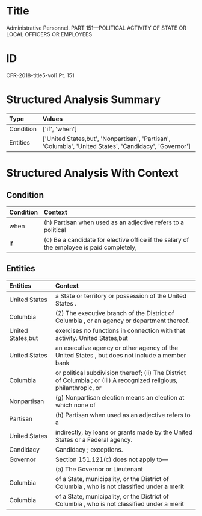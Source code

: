 # Title

 Administrative Personnel. PART 151—POLITICAL ACTIVITY OF STATE OR LOCAL OFFICERS OR EMPLOYEES


# ID

 CFR-2018-title5-vol1.Pt. 151


# Structured Analysis Summary

| Type      | Values                                                                                                 |
|:----------|:-------------------------------------------------------------------------------------------------------|
| Condition | ['if', 'when']                                                                                         |
| Entities  | ['United States,but', 'Nonpartisan', 'Partisan', 'Columbia', 'United States', 'Candidacy', 'Governor'] |


# Structured Analysis With Context

 


## Condition

| Condition   | Context                                                                                   |
|:------------|:------------------------------------------------------------------------------------------|
| when        | (h) Partisan  when used as an adjective refers to a political                             |
| if          | (c) Be a candidate for elective office  if the salary of the employee is paid completely, |


## Entities

| Entities          | Context                                                                                                              |
|:------------------|:---------------------------------------------------------------------------------------------------------------------|
| United States     | a State or territory or possession of the United States .                                                            |
| Columbia          | (2) The executive branch of the District of Columbia , or an agency or department thereof.                           |
| United States,but | exercises no functions in connection with that activity. United States,but                                           |
| United States     | an executive agency or other agency of the United States , but does not include a member bank                        |
| Columbia          | or political subdivision thereof; (ii) The District of Columbia ; or (iii) A recognized religious, philanthropic, or |
| Nonpartisan       | (g)  Nonpartisan election means an election at which none of                                                         |
| Partisan          | (h)  Partisan when used as an adjective refers to a                                                                  |
| United States     | indirectly, by loans or grants made by the United States  or a Federal agency.                                       |
| Candidacy         | Candidacy ; exceptions.                                                                                              |
| Governor          | Section 151.121(c) does not apply to&#8212;                                                                          |
|                   |               (a) The  Governor  or Lieutenant                                                                       |
| Columbia          | of a State, municipality, or the District of Columbia , who is not classified under a merit                          |
| Columbia          | of a State, municipality, or the District of Columbia , who is not classified under a merit                          |



